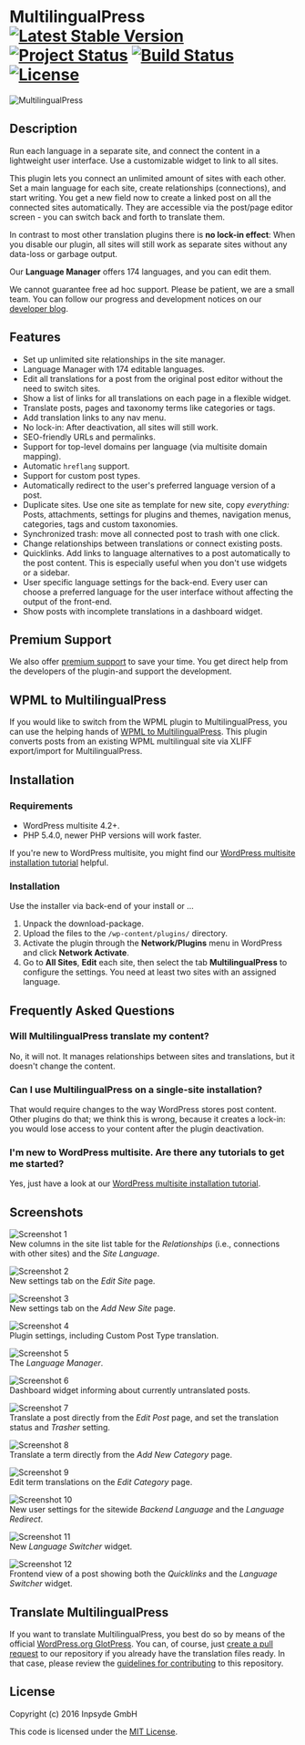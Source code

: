 # MultilingualPress [![Latest Stable Version](https://poser.pugx.org/inpsyde/multilingual-press/v/stable)](https://packagist.org/packages/inpsyde/multilingual-press) [![Project Status](http://opensource.box.com/badges/active.svg)](http://opensource.box.com/badges) [![Build Status](https://travis-ci.org/inpsyde/multilingual-press.svg?branch=master)](http://travis-ci.org/inpsyde/multilingual-press) [![License](https://poser.pugx.org/inpsyde/multilingual-press/license)](https://packagist.org/packages/inpsyde/multilingual-press)

![MultilingualPress](resources/assets/banner-1544x500.png)

## Description

Run each language in a separate site, and connect the content in a lightweight user interface. Use a customizable widget
to link to all sites.

This plugin lets you connect an unlimited amount of sites with each other.
Set a main language for each site, create relationships (connections), and start writing. You get a new field now to
create a linked post on all the connected sites automatically.
They are accessible via the post/page editor screen - you can switch back and forth to translate them.

In contrast to most other translation plugins there is **no lock-in effect**: When you disable our plugin, all sites
will still work as separate sites without any data-loss or garbage output.

Our **Language Manager** offers 174 languages, and you can edit them.

We cannot guarantee free ad hoc support. Please be patient, we are a small team.
You can follow our progress and development notices on our
[developer blog](http://make.multilingualpress.org).

## Features

- Set up unlimited site relationships in the site manager.
- Language Manager with 174 editable languages.
- Edit all translations for a post from the original post editor without the need to switch sites.
- Show a list of links for all translations on each page in a flexible widget.
- Translate posts, pages and taxonomy terms like categories or tags.
- Add translation links to any nav menu.
- No lock-in: After deactivation, all sites will still work.
- SEO-friendly URLs and permalinks.
- Support for top-level domains per language (via multisite domain mapping).
- Automatic `hreflang` support.
- Support for custom post types.
- Automatically redirect to the user's preferred language version of a post.
- Duplicate sites. Use one site as template for new site, copy *everything:* Posts, attachments, settings for plugins
and themes, navigation menus, categories, tags and custom taxonomies.
- Synchronized trash: move all connected post to trash with one click.
- Change relationships between translations or connect existing posts.
- Quicklinks. Add links to language alternatives to a post automatically to the post content. This is especially useful
when you don't use widgets or a sidebar.
- User specific language settings for the back-end. Every user can choose a preferred language for the user interface
without affecting the output of the front-end.
- Show posts with incomplete translations in a dashboard widget.

## Premium Support

We also offer [premium support](https://multilingualpress.org) to save your time.
You get direct help from the developers of the plugin-and support the development.

## WPML to MultilingualPress

If you would like to switch from the WPML plugin to MultilingualPress, you can use the helping hands of
[WPML to MultilingualPress](https://wordpress.org/plugins/wpml-to-multilingualpress/). This plugin converts posts from
an existing WPML multilingual site via XLIFF export/import for MultilingualPress.

## Installation

### Requirements

* WordPress multisite 4.2+.
* PHP 5.4.0, newer PHP versions will work faster.

If you're new to WordPress multisite, you might find our [WordPress multisite installation
tutorial](http://make.multilingualpress.org/2014/02/how-to-install-multi-site/) helpful.

### Installation

Use the installer via back-end of your install or ...

1. Unpack the download-package.
2. Upload the files to the `/wp-content/plugins/` directory.
3. Activate the plugin through the **Network/Plugins** menu in WordPress and click **Network Activate**.
4. Go to **All Sites**, **Edit** each site, then select the tab **MultilingualPress** to configure the settings. You
need at least two sites with an assigned language.

## Frequently Asked Questions

### Will MultilingualPress translate my content?

No, it will not. It manages relationships between sites and translations, but it doesn't change the content.

### Can I use MultilingualPress on a single-site installation?

That would require changes to the way WordPress stores post content. Other plugins do that; we think this is wrong,
because it creates a lock-in: you would lose access to your content after the plugin deactivation.

### I'm new to WordPress multisite. Are there any tutorials to get me started?

Yes, just have a look at our [WordPress multisite installation
tutorial](http://make.multilingualpress.org/2014/02/how-to-install-multi-site/).

## Screenshots

![Screenshot 1](resources/assets/screenshot-1.png)  
New columns in the site list table for the _Relationships_ (i.e., connections with other sites) and the _Site Language_.

![Screenshot 2](resources/assets/screenshot-2.png)  
New settings tab on the _Edit Site_ page.

![Screenshot 3](resources/assets/screenshot-3.png)  
New settings tab on the _Add New Site_ page.

![Screenshot 4](resources/assets/screenshot-4.png)  
Plugin settings, including Custom Post Type translation.

![Screenshot 5](resources/assets/screenshot-5.png)  
The _Language Manager_.

![Screenshot 6](resources/assets/screenshot-6.png)  
Dashboard widget informing about currently untranslated posts.

![Screenshot 7](resources/assets/screenshot-7.png)  
Translate a post directly from the _Edit Post_ page, and set the translation status and _Trasher_ setting.

![Screenshot 8](resources/assets/screenshot-8.png)  
Translate a term directly from the _Add New Category_ page.

![Screenshot 9](resources/assets/screenshot-9.png)  
Edit term translations on the _Edit Category_ page.

![Screenshot 10](resources/assets/screenshot-10.png)  
New user settings for the sitewide _Backend Language_ and the _Language Redirect_.

![Screenshot 11](resources/assets/screenshot-11.png)  
New _Language Switcher_ widget.

![Screenshot 12](resources/assets/screenshot-12.png)  
Frontend view of a post showing both the _Quicklinks_ and the _Language Switcher_ widget.

## Translate MultilingualPress

If you want to translate MultilingualPress, you best do so by means of the official
[WordPress.org GlotPress](https://translate.wordpress.org/projects/wp-plugins/multilingual-press). You can, of course,
just [create a pull request](https://github.com/inpsyde/multilingual-press/compare) to our repository if you already
have the translation files ready. In that case, please review the [guidelines for contributing](.github/CONTRIBUTING.md)
to this repository.

## License

Copyright (c) 2016 Inpsyde GmbH

This code is licensed under the [MIT License](LICENSE).
